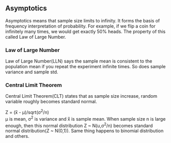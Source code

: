 ## Asymptotics
Asymptotics means that sample size limits to infinity. It forms the basis of frequency interpretation of probability. For example, if we flip a coin for infinitely many times, we would get exactly 50% heads. The property of this called Law of Large Number.


### Law of Large Number
Law of Large Number(LLN) says the sample mean is consistent to the population mean if you repeat the experiment infinite times. So does sample variance and sample std.

### Central Limit Theorem
Central Limit Theorem(CLT) states that as sample size increase, random variable roughly becomes standard normal. 

Z = (x̅ - μ)/sqrt(σ<sup>2</sup>/n)                  
μ is mean, σ<sup>2</sup> is variance and x̅ is sample mean. When sample size n is large enough, then this normal distribution Z ~ N(u,σ<sup>2</sup>/n) becomes standard normal distribution(Z ~ N(0,1)). Same thing happens to binomial distribution and others.



